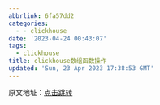 ```yaml
---
abbrlink: 6fa57dd2
categories:
  - - clickhouse
date: '2023-04-24 00:43:07'
tags:
  - clickhouse
title: clickhouse数组函数操作
updated: 'Sun, 23 Apr 2023 17:38:53 GMT'
---
```

原文地址：[点击跳转](https://www.cnblogs.com/traditional/p/15226704.html)
